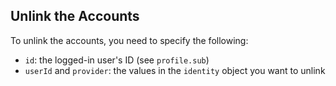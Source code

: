 ## Unlink the Accounts

To unlink the accounts, you need to specify the following: 
* `id`: the logged-in user's ID (see `profile.sub`)
* `userId` and `provider`: the values in the `identity` object you want to unlink
